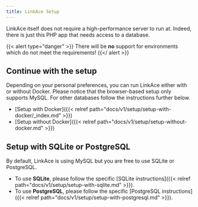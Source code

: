 ```yaml
---
title: LinkAce Setup
---
```


LinkAce itself does not require a high-performance server to run at. Indeed, there is just this PHP app that needs access to a database.

{{< alert type="danger" >}}
There will be **no** support for environments which do not meet the requirements!
{{</ alert >}}


## Continue with the setup

Depending on your personal preferences, you can run LinkAce either with or without Docker. Please notice that the browser-based setup only supports MySQL. For other databases follow the instructions further below.

* [Setup with Docker]({{< relref path="docs/v1/setup/setup-with-docker/_index.md" >}})
* [Setup without Docker]({{< relref path="docs/v1/setup/setup-without-docker.md" >}})


## Setup with SQLite or PostgreSQL

By default, LinkAce is using MySQL but you are free to use SQLite or PostgreSQL.

- To use **SQLite**, please follow the specific [SQLite instructions]({{< relref path="docs/v1/setup/setup-with-sqlite.md" >}}).
- To use **PostgreSQL**, please follow the specific [PostgreSQL instructions]({{< relref path="docs/v1/setup/setup-with-postgresql.md" >}}).
